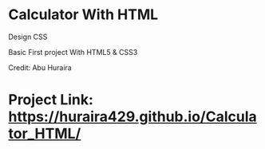 # Calculator With HTML

Design CSS

Basic First project With HTML5 & CSS3

Credit: Abu Huraira

# Project Link: https://huraira429.github.io/Calculator_HTML/
